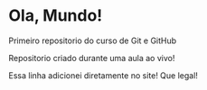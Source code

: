 # Ola, Mundo!
 Primeiro repositorio do curso de Git e GitHub

 Repositorio criado durante uma aula ao vivo!
 
 Essa linha adicionei diretamente no site! Que legal!
